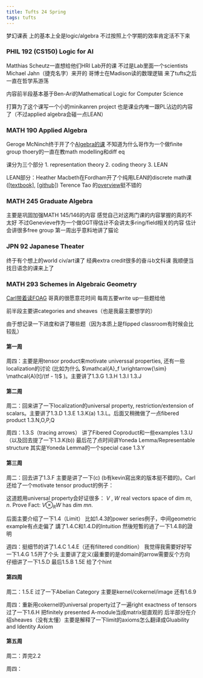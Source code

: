 ```yaml
---
title: Tufts 24 Spring
tags: tufts
---
```


梦幻课表 上的基本上全是logic/algebra  不过按照上个学期的效率肯定活不下来

<!--more-->

### PHIL 192 (CS150) Logic for AI

Matthias Scheutz一直想给他们HRI Lab开的课 不过是Lab里面一个scientists Michael Jahn（捷克名字）来开的 哥博士在Madison读的数理逻辑 来了tufts之后一直在哲学系游荡

内容前半段基本基于Ben-Ari的Mathematical Logic for Computer Science

打算为了这个课写一个小的minikanren project 也是课业内唯一跟PL沾边的内容了（不过applied algebra会碰一点LEAN）

### MATH 190 Applied Algebra

Geroge McNinch终于开了个[Algebra的课](https://gmcninch-tufts.github.io/2024-Sp-Math190/) 不知道为什么哥作为一个做finite group thoery的一直在教math modelling和diff eq

课分为三个部分 1. representation theory 2. coding theory 3. LEAN

LEAN部分：Heather Macbeth在Fordham开了个纯用LEAN的discrete math课 ([[textbook]](https://hrmacbeth.github.io/math2001/), [[github]](https://github.com/hrmacbeth/math2001)) Terence Tao 的[overview](https://www.youtube.com/watch?v=AayZuuDDKP0)挺不错的

### MATH 245 Graduate Algebra

主要是巩固加强MATH 145/146的内容 感觉自己对这两门课的内容掌握的真的不太好 不过Genevieve作为一个做GGT得估计不会讲太多ring/field相关的内容 估计会讲很多free group 第一周出乎意料地讲了猫论

### JPN 92 Japanese Theater

终于有个想上的world civ/art课了 经典extra credit很多的奋斗b文科课 我顺便当找日语念的课来上了

### MATH 293 Schemes in Algebraic Geometry

[Carl带着读FOAG](https://sites.google.com/view/carllian/home/ag-reading-group-s24?authuser=0) 哥真的很愿意花时间 每周五要write up一些题给他

前半段主要讲categories and sheaves（也是我最主要想学的）

由于想记录一下进度和讲了哪些题（因为本质上是flipped classroom有时候会比较乱）

#### 第一周

周四：主要是用tensor product来motivate universsal properties, 还有一些localization的讨论 (比如为什么 $\mathcal{A}_f \xrightarrow{\sim} \mathcal{A}[t]/(tf - 1)$ )。主要讲了1.3.G 1.3.H 1.3.I 1.3.J

#### 第二周

周二：回来讲了一下localization的universal property, restriction/extension of scalars。主要讲了1.3.D 1.3.E 1.3.K(a) 1.3.L。后面又稍微做了一点fibered product 1.3.N,O,P,Q

周四：1.3.S（tracing arrows） 讲了Fibered Coproduct和一些examples 1.3.U（以及回去提了一下1.3.K(b)) 最后花了点时间讲Yoneda Lemma/Representable structure 其实是Yoneda Lemma的一个special case 1.3.Y

#### 第三周

周二：回去讲了1.3.F 主要是讲了一下(c) (b有kevin寫出來的版本挺不錯的)。Carl 还给了一个motivate tensor product的例子：

这道题用universal property会好证很多： $V$ , $W$ real vectors space of dim $m$, $n$. Prove Fact: $V \otimes_R W$ has dim $mn$.

后面主要介绍了一下1.4（Limit） 比如1.4.3的power series例子，中间geometric example有点走偏了 講了1.4.C和1.4.D的Intuition 然後短暫的過了一下1.4.B的證明

週四：挺细节的讲了1.4.C 1.4.E（还有filtered condition） 我觉得我需要好好写一下1.4.G 1.5开了个头 主要讲了定义(最重要的是domain的arrow需要反个方向 仔细讲了一下1.5.D 最后1.5.B 1.5E 给了个hint

#### 第四周

周二：1.5.E 过了一下Abelian Category 主要是kernel/cokernel/image 还有1.6.9

周四：重新用cokernel的universal property过了一遍right exactness of tensors 过了一下1.6.H 把finitely presented A-module当成matrix挺直观的 后半部分在介绍sheaves（没有太懂）主要是解释了一下limit的axioms怎么翻译成Gluability and Identity Axiom

#### 第五周

周二：弄完2.2

周四：
